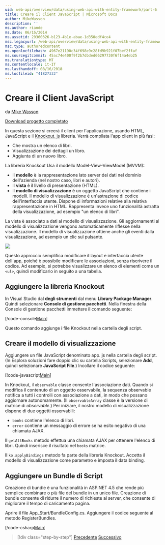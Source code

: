 ```yaml
---
uid: web-api/overview/data/using-web-api-with-entity-framework/part-6
title: Creare il Client JavaScript | Microsoft Docs
author: MikeWasson
description: ''
ms.author: riande
ms.date: 06/16/2014
ms.assetid: 20360326-b123-4b1e-abae-1d350edf4ce4
msc.legacyurl: /web-api/overview/data/using-web-api-with-entity-framework/part-6
msc.type: authoredcontent
ms.openlocfilehash: 4967e21190c34f698e9c28fd9b921f07bef2ffaf
ms.sourcegitcommit: 45ac74e400f9f2b7dbded66297730f6f14a4eb25
ms.translationtype: MT
ms.contentlocale: it-IT
ms.lasthandoff: 08/16/2018
ms.locfileid: "41827332"
---
```

<a name="create-the-javascript-client"></a>Creare il Client JavaScript
====================
da [Mike Wasson](https://github.com/MikeWasson)

[Download progetto completato](https://github.com/MikeWasson/BookService)

In questa sezione si creerà il client per l'applicazione, usando HTML, JavaScript e il [Knockout. js](http://knockoutjs.com/) libreria. Verrà compilata l'app client in più fasi:

- Che mostra un elenco di libri.
- Visualizzazione dei dettagli un libro.
- Aggiunta di un nuovo libro.

La libreria Knockout Usa il modello Model-View-ViewModel (MVVM):

- Il **modello** è la rappresentazione lato server dei dati nel dominio dell'azienda (nel nostro caso, libri e autori).
- Il **vista** è il livello di presentazione (HTML).
- Il **modello di visualizzazione** è un oggetto JavaScript che contiene i modelli. Il modello di visualizzazione è un'astrazione di codice dell'interfaccia utente. Dispone di informazioni relative alla relativa rappresentazione in HTML. Rappresenta invece uno funzionalità astratta della visualizzazione, ad esempio &quot;un elenco di libri&quot;.

La vista è associato a dati al modello di visualizzazione. Gli aggiornamenti al modello di visualizzazione vengono automaticamente riflesse nella visualizzazione. Il modello di visualizzazione ottiene anche gli eventi dalla visualizzazione, ad esempio un clic sul pulsante.

![](part-6/_static/image1.png)

Questo approccio semplifica modificare il layout e interfaccia utente dell'app, poiché è possibile modificare le associazioni, senza riscrivere il codice. Ad esempio, si potrebbe visualizzare un elenco di elementi come un `<ul>`, quindi modificarlo in seguito a una tabella.

## <a name="add-the-knockout-library"></a>Aggiungere la libreria Knockout

In Visual Studio dal **degli strumenti** dal menu **Library Package Manager**. Quindi selezionare **Console di gestione pacchetti**. Nella finestra della Console di gestione pacchetti immettere il comando seguente:

[!code-console[Main](part-6/samples/sample1.cmd)]

Questo comando aggiunge i file Knockout nella cartella degli script.

## <a name="create-the-view-model"></a>Creare il modello di visualizzazione

Aggiungere un file JavaScript denominato app. js nella cartella degli script. (In Esplora soluzioni fare doppio clic su cartella Scripts, selezionare **Add**, quindi selezionare **JavaScript File**.) Incollare il codice seguente:

[!code-javascript[Main](part-6/samples/sample2.js)]

In Knockout, il `observable` classe consente l'associazione dati. Quando si modifica il contenuto di un oggetto osservabile, la sequenza observable notifica a tutti i controlli con associazione a dati, in modo che possano aggiornare autonomamente. (Il `observableArray` classe è la versione di matrice di *observable*.) Per iniziare, il nostro modello di visualizzazione dispone di due oggetti osservabili:

- `books` contiene l'elenco di libri.
- `error` contiene un messaggio di errore se ha esito negativo di una chiamata AJAX.

Il `getAllBooks` metodo effettua una chiamata AJAX per ottenere l'elenco di libri. Quindi inserisce il risultato nel `books` matrice.

Il `ko.applyBindings` metodo fa parte della libreria Knockout. Accetta il modello di visualizzazione come parametro e imposta il data binding.

## <a name="add-a-script-bundle"></a>Aggiungere un Bundle di Script

Creazione di bundle è una funzionalità in ASP.NET 4.5 che rende più semplice combinare o più file del bundle in un unico file. Creazione di bundle consente di ridurre il numero di richieste al server, che consente di migliorare il tempo di caricamento pagina.

Aprire il file App\_Start/BundleConfig.cs. Aggiungere il codice seguente al metodo RegisterBundles.

[!code-csharp[Main](part-6/samples/sample3.cs)]

> [!div class="step-by-step"]
> [Precedente](part-5.md)
> [Successivo](part-7.md)
